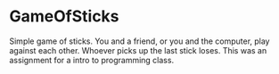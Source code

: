 # GameOfSticks
Simple game of sticks. You and a friend, or you and the computer, play against each other. Whoever picks up the last stick loses. This was an assignment for a intro to programming class.

